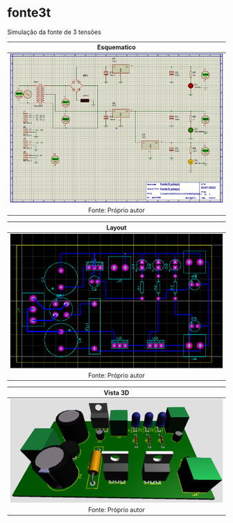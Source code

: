 # fonte3t


Simulação da fonte de 3 tensões

| Esquematico |
|:-------------------------------------------:|
| ![esquematico](https://github.com/VYNIexec/fonte3t/blob/main/Esquemático.PNG) |
| Fonte: Próprio autor |

| Layout |
|:--------------------------------------------------:|
| ![layout](https://github.com/VYNIexec/fonte3t/blob/main/Layout.PNG) |
| Fonte: Próprio autor |

| Vista 3D |
|:-------------------------------------------:|
| ![3d](https://github.com/VYNIexec/fonte3t/blob/main/3D.PNG) |
| Fonte: Próprio autor |
